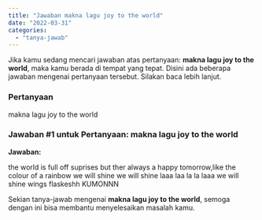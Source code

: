 ```yaml
---
title: "Jawaban makna lagu joy to the world​"
date: "2022-03-31"
categories: 
  - "tanya-jawab"
---
```


Jika kamu sedang mencari jawaban atas pertanyaan: **makna lagu joy to the world​**, maka kamu berada di tempat yang tepat. Disini ada beberapa jawaban mengenai pertanyaan tersebut. Silakan baca lebih lanjut.

### Pertanyaan

makna lagu joy to the world​

### Jawaban #1 untuk Pertanyaan: makna lagu joy to the world​

**Jawaban:**

the world is full off suprises but ther always a happy tomorrow,like the colour of a rainbow we will shine we will shine laaa laa la la laaa we will shine wings flaskeshh KUMONNN

Sekian tanya-jawab mengenai **makna lagu joy to the world​**, semoga dengan ini bisa membantu menyelesaikan masalah kamu.
